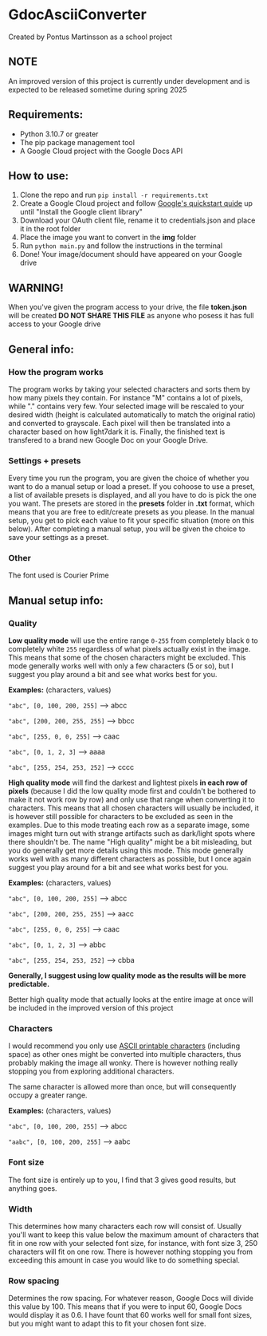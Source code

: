 # GdocAsciiConverter
Created by Pontus Martinsson as a school project

## NOTE

An improved version of this project is currently under development and is expected to be released sometime during spring 2025

## Requirements:

- Python 3.10.7 or greater
- The pip package management tool
- A Google Cloud project with the Google Docs API

## How to use:

1. Clone the repo and run `pip install -r requirements.txt`
2. Create a Google Cloud project and follow [Google's quickstart quide](https://developers.google.com/docs/api/quickstart/python) up until "Install the Google client library"
3. Download your OAuth client file, rename it to credentials.json and place it in the root folder
4. Place the image you want to convert in the **img** folder
5. Run `python main.py` and follow the instructions in the terminal
6. Done! Your image/document should have appeared on your Google drive

## WARNING!

When you've given the program access to your drive, the file **token.json** will be created
**DO NOT SHARE THIS FILE** as anyone who posess it has full access to your Google drive

## General info:

### How the program works
The program works by taking your selected characters and sorts them by how many pixels they contain. For instance "M" contains a lot of pixels, while "." contains very few. Your selected image will be rescaled to your desired width (height is calculated automatically to match the original ratio) and converted to grayscale. Each pixel will then be translated into a character based on how light7dark it is. Finally, the finished text is transfered to a brand new Google Doc on your Google Drive.

### Settings + presets
Every time you run the program, you are given the choice of whether you want to do a manual setup or load a preset. If you cohoose to use a preset, a list of available presets is displayed, and all you have to do is pick the one you want. The presets are stored in the **presets** folder in **.txt** format, which means that you are free to edit/create presets as you please. In the manual setup, you get to pick each value to fit your specific situation (more on this below). After completing a manual setup, you will be given the choice to save your settings as a preset.

### Other
The font used is Courier Prime

## Manual setup info:

### Quality
**Low quality mode** will use the entire range `0-255` from completely black `0` to completely white `255` regardless of what pixels actually exist in the image. This means that some of the chosen characters might be excluded. This mode generally works well with only a few characters (5 or so), but I suggest you play around a bit and see what works best for you.

**Examples:** (characters, values)

`"abc", [0, 100, 200, 255]`     --> abcc

`"abc", [200, 200, 255, 255]`   --> bbcc

`"abc", [255, 0, 0, 255]`       --> caac

`"abc", [0, 1, 2, 3]`           --> aaaa

`"abc", [255, 254, 253, 252]`   --> cccc

**High quality mode** will find the darkest and lightest pixels **in each row of pixels** (because I did the low quality mode first and couldn't be bothered to make it not work row by row) and only use that range when converting it to characters. This means that all chosen characters will usually be included, it is however still possible for characters to be excluded as seen in the examples. Due to this mode treating each row as a separate image, some images might turn out with strange artifacts such as dark/light spots where there shouldn't be. The name "High quality" might be a bit misleading, but you do generally get more details using this mode. This mode generally works well with as many different characters as possible, but I once again suggest you play around for a bit and see what works best for you.

**Examples:** (characters, values)

`"abc", [0, 100, 200, 255]`     --> abcc

`"abc", [200, 200, 255, 255]`   --> aacc

`"abc", [255, 0, 0, 255]`       --> caac

`"abc", [0, 1, 2, 3]`           --> abbc

`"abc", [255, 254, 253, 252]`   --> cbba

**Generally, I suggest using low quality mode as the results will be more predictable.**

Better high quality mode that actually looks at the entire image at once will be included in the improved version of this project

### Characters
I would recommend you only use [ASCII printable characters](https://www.ascii-code.com/characters/printable-characters) (including space) as other ones might be converted into multiple characters, thus probably making the image all wonky. There is however nothing really stopping you from exploring additional characters.

The same character is allowed more than once, but will consequently occupy a greater range.

**Examples:** (characters, values)

`"abc", [0, 100, 200, 255]`     --> abcc

`"aabc", [0, 100, 200, 255]`    --> aabc

### Font size
The font size is entirely up to you, I find that 3 gives good results, but anything goes.

### Width
This determines how many characters each row will consist of. Usually you'll want to keep this value below the maximum amount of characters that fit in one row with your selected font size, for instance, with font size 3, 250 characters will fit on one row. There is however nothing stopping you from exceeding this amount in case you would like to do something special.

### Row spacing
Determines the row spacing. For whatever reason, Google Docs will divide this value by 100. This means that if you were to input 60, Google Docs would display it as 0.6. I have fount that 60 works well for small font sizes, but you might want to adapt this to fit your chosen font size.

